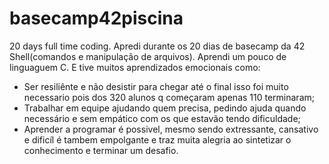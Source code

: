 # basecamp42piscina
20 days full time coding.
Apredi durante os 20 dias de basecamp da 42 Shell(comandos e manipulação de arquivos). 
Aprendi um pouco de linguaguem C.
E tive muitos aprendizados emocionais como: 
- Ser resiliênte e não desistir para chegar até o final isso foi muito necessario pois dos 320 alunos q começaram apenas 110 terminaram;
- Trabalhar em equipe ajudando quem precisa, pedindo ajuda quando necessário e sem empático com os que estavão tendo dificuldade; 
- Aprender a programar é possivel, mesmo sendo extressante, cansativo e dificíl é tambem empolgante e traz muita alegria ao sintetizar o conhecimento e terminar um desafio.
